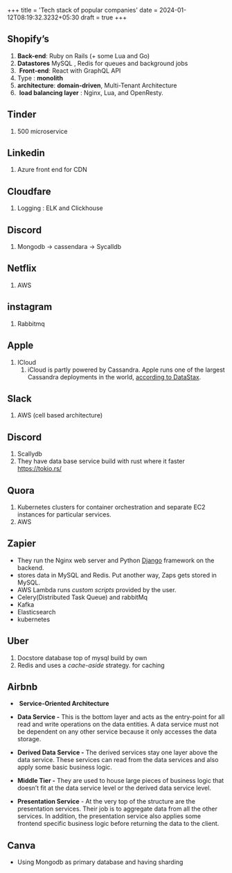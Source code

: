 +++
title = 'Tech stack of popular companies'
date  = 2024-01-12T08:19:32.3232+05:30
draft = true
+++

## Shopify’s
1. **Back-end**: Ruby on Rails (+ some Lua and Go)
2. **Datastores** MySQL , Redis for queues and background jobs
3.  **Front-end**: React with GraphQL API
4. Type : **monolith**
5. **architecture**: **domain-driven**, Multi-Tenant Architecture  
6.  **load balancing layer** : Nginx, Lua, and OpenResty.

## Tinder
1. 500 microservice

## Linkedin 
1. Azure front end for CDN

## Cloudfare
1. Logging : ELK and Clickhouse

## Discord
1. Mongodb -> cassendara -> Sycalldb

## Netflix
1. AWS

## instagram
1. Rabbitmq

## Apple
1. ICloud
	1. iCloud is partly powered by Cassandra. Apple runs one of the largest Cassandra deployments in the world, [according to DataStax](https://news.ycombinator.com/item?id=9307563).

## Slack
1. AWS (cell based architecture)


## Discord
1. Scallydb 
2. They have data base service build with rust where it faster https://tokio.rs/


## Quora
1. Kubernetes clusters for container orchestration and separate EC2 instances for particular services.
2. AWS

## Zapier
- They run the Nginx web server and Python [Django](https://substack.com/redirect/64c1a061-6e94-4719-9b2e-06afd8993547?j=eyJ1IjoibjRqeW8ifQ.nH1cA-1Vi6dJQ5z2LJKZVMl1Hi7wGsFWpp4_SYW_xWo) framework on the backend.
- stores data in MySQL and Redis. Put another way, Zaps gets stored in MySQL.
- AWS Lambda runs _custom scripts_ provided by the user.
- Celery(Distributed Task Queue) and rabbitMq
- Kafka
- Elasticsearch
- kubernetes

## Uber
1. Docstore database top of mysql build by own
2. Redis and uses a _cache-aside_ strategy. for caching

## Airbnb
-  **Service-Oriented Architecture**
- **Data Service -** This is the bottom layer and acts as the entry-point for all read and write operations on the data entities. A data service must not be dependent on any other service because it only accesses the data storage.
    
- **Derived Data Service -** The derived services stay one layer above the data service. These services can read from the data services and also apply some basic business logic.
    
- **Middle Tier -** They are used to house large pieces of business logic that doesn’t fit at the data service level or the derived data service level.
    
- **Presentation Service** - At the very top of the structure are the presentation services. Their job is to aggregate data from all the other services. In addition, the presentation service also applies some frontend specific business logic before returning the data to the client.

## Canva
- Using Mongodb as primary database and having sharding